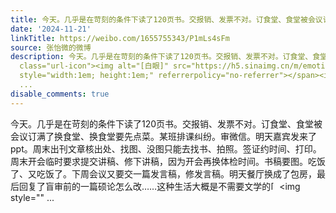 ```yaml
---
title: 今天。几乎是在苛刻的条件下读了120页书。交报销、发票不对。订食堂、食堂被会议订满了换食堂、换食堂要先点菜。某班排课纠纷。审微信。明天嘉宾发来了ppt。周末...
date: '2024-11-21'
linkTitle: https://weibo.com/1655755343/P1mLs4sFm
source: 张怡微的微博
description: 今天。几乎是在苛刻的条件下读了120页书。交报销、发票不对。订食堂、食堂被会议订满了换食堂、换食堂要先点菜。某班排课纠纷。审微信。明天嘉宾发来了ppt。周末出刊文章核出处、找图、没图只能去找书、拍照。签证约时间、打印。周末开会临时要求提交讲稿、修下讲稿，因为开会再换体检时间。书稿要图。吃饭了、又吃饭了。下周会议又要交一篇发言稿，修发言稿。明天餐厅换成了包房，最后回复了盲审前的一篇硕论怎么改……这种生活大概是不需要文学的<span
  class="url-icon"><img alt="[白眼]" src="https://h5.sinaimg.cn/m/emoticon/icon/default/d_landelini-609e5583df.png"
  style="width:1em; height:1em;" referrerpolicy="no-referrer"></span><img style=""
  ...
disable_comments: true
---
```

今天。几乎是在苛刻的条件下读了120页书。交报销、发票不对。订食堂、食堂被会议订满了换食堂、换食堂要先点菜。某班排课纠纷。审微信。明天嘉宾发来了ppt。周末出刊文章核出处、找图、没图只能去找书、拍照。签证约时间、打印。周末开会临时要求提交讲稿、修下讲稿，因为开会再换体检时间。书稿要图。吃饭了、又吃饭了。下周会议又要交一篇发言稿，修发言稿。明天餐厅换成了包房，最后回复了盲审前的一篇硕论怎么改……这种生活大概是不需要文学的<span class="url-icon"><img alt="[白眼]" src="https://h5.sinaimg.cn/m/emoticon/icon/default/d_landelini-609e5583df.png" style="width:1em; height:1em;" referrerpolicy="no-referrer"></span><img style="" ...